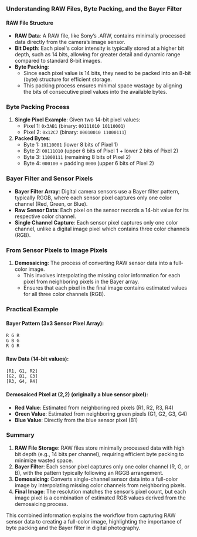 ###  Understanding RAW Files, Byte Packing, and the Bayer Filter

#### RAW File Structure
- **RAW Data**: A RAW file, like Sony’s .ARW, contains minimally processed data directly from the camera’s image sensor.
- **Bit Depth**: Each pixel's color intensity is typically stored at a higher bit depth, such as 14 bits, allowing for greater detail and dynamic range compared to standard 8-bit images.
- **Byte Packing**: 
  - Since each pixel value is 14 bits, they need to be packed into an 8-bit (byte) structure for efficient storage.
  - This packing process ensures minimal space wastage by aligning the bits of consecutive pixel values into the available bytes.

### Byte Packing Process
1. **Single Pixel Example**: Given two 14-bit pixel values:
   - Pixel 1: `0x3AB1` (binary: `00111010 10110001`)
   - Pixel 2: `0x12C7` (binary: `00010010 11000111`)
2. **Packed Bytes**:
   - Byte 1: `10110001` (lower 8 bits of Pixel 1)
   - Byte 2: `00111010` (upper 6 bits of Pixel 1 + lower 2 bits of Pixel 2)
   - Byte 3: `11000111` (remaining 8 bits of Pixel 2)
   - Byte 4: `000100` + padding `0000` (upper 6 bits of Pixel 2)

### Bayer Filter and Sensor Pixels
- **Bayer Filter Array**: Digital camera sensors use a Bayer filter pattern, typically RGGB, where each sensor pixel captures only one color channel (Red, Green, or Blue).
- **Raw Sensor Data**: Each pixel on the sensor records a 14-bit value for its respective color channel.
- **Single Channel Capture**: Each sensor pixel captures only one color channel, unlike a digital image pixel which contains three color channels (RGB).

### From Sensor Pixels to Image Pixels
1. **Demosaicing**: The process of converting RAW sensor data into a full-color image.
   - This involves interpolating the missing color information for each pixel from neighboring pixels in the Bayer array.
   - Ensures that each pixel in the final image contains estimated values for all three color channels (RGB).

### Practical Example
#### Bayer Pattern (3x3 Sensor Pixel Array):
```
R G R
G B G
R G R
```
#### Raw Data (14-bit values):
```
[R1, G1, R2]
[G2, B1, G3]
[R3, G4, R4]
```
#### Demosaiced Pixel at (2,2) (originally a blue sensor pixel):
- **Red Value**: Estimated from neighboring red pixels (R1, R2, R3, R4)
- **Green Value**: Estimated from neighboring green pixels (G1, G2, G3, G4)
- **Blue Value**: Directly from the blue sensor pixel (B1)

### Summary
1. **RAW File Storage**: RAW files store minimally processed data with high bit depth (e.g., 14 bits per channel), requiring efficient byte packing to minimize wasted space.
2. **Bayer Filter**: Each sensor pixel captures only one color channel (R, G, or B), with the pattern typically following an RGGB arrangement.
3. **Demosaicing**: Converts single-channel sensor data into a full-color image by interpolating missing color channels from neighboring pixels.
4. **Final Image**: The resolution matches the sensor’s pixel count, but each image pixel is a combination of estimated RGB values derived from the demosaicing process.

This combined information explains the workflow from capturing RAW sensor data to creating a full-color image, highlighting the importance of byte packing and the Bayer filter in digital photography.
